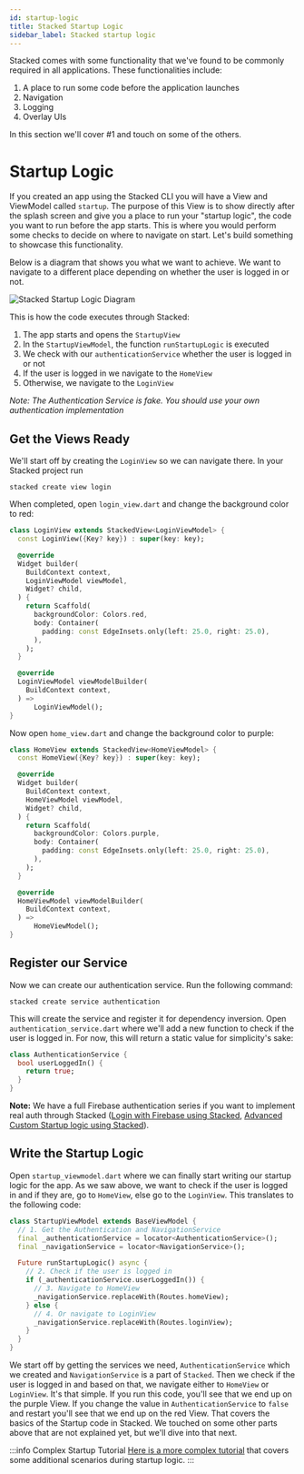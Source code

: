 ```yaml
---
id: startup-logic
title: Stacked Startup Logic
sidebar_label: Stacked startup logic
---
```


Stacked comes with some functionality that we've found to be commonly required in all applications. These functionalities include:

1. A place to run some code before the application launches
2. Navigation
3. Logging
4. Overlay UIs

In this section we'll cover #1 and touch on some of the others.


# Startup Logic

If you created an app using the Stacked CLI you will have a View and ViewModel called `startup`. The purpose of this View is to show directly after the splash screen and give you a place to run your "startup logic", the code you want to run before the app starts. This is where you would perform some checks to decide on where to navigate on start. Let's build something to showcase this functionality.

Below is a diagram that shows you what we want to achieve. We want to navigate to a different place depending on whether the user is logged in or not.

![Stacked Startup Logic Diagram](/img/getting-started/02-startup-flow.png)

This is how the code executes through Stacked:

1. The app starts and opens the `StartupView`
2. In the `StartupViewModel`, the function `runStartupLogic` is executed
3. We check with our `authenticationService` whether the user is logged in or not
4. If the user is logged in we navigate to the `HomeView`
5. Otherwise, we navigate to the `LoginView`

_Note: The Authentication Service is fake. You should use your own authentication implementation_


## Get the Views Ready

We'll start off by creating the `LoginView` so we can navigate there. In your Stacked project run

```shell
stacked create view login
```

When completed, open `login_view.dart` and change the background color to red:

```dart
class LoginView extends StackedView<LoginViewModel> {
  const LoginView({Key? key}) : super(key: key);

  @override
  Widget builder(
    BuildContext context,
    LoginViewModel viewModel,
    Widget? child,
  ) {
    return Scaffold(
      backgroundColor: Colors.red,
      body: Container(
        padding: const EdgeInsets.only(left: 25.0, right: 25.0),
      ),
    );
  }

  @override
  LoginViewModel viewModelBuilder(
    BuildContext context,
  ) =>
      LoginViewModel();
}
```

Now open `home_view.dart` and change the background color to purple:

```dart
class HomeView extends StackedView<HomeViewModel> {
  const HomeView({Key? key}) : super(key: key);

  @override
  Widget builder(
    BuildContext context,
    HomeViewModel viewModel,
    Widget? child,
  ) {
    return Scaffold(
      backgroundColor: Colors.purple,
      body: Container(
        padding: const EdgeInsets.only(left: 25.0, right: 25.0),
      ),
    );
  }

  @override
  HomeViewModel viewModelBuilder(
    BuildContext context,
  ) =>
      HomeViewModel();
}
```


## Register our Service

Now we can create our authentication service. Run the following command:

```shell
stacked create service authentication
```

This will create the service and register it for dependency inversion. Open `authentication_service.dart` where we'll add a new function to check if the user is logged in. For now, this will return a static value for simplicity's sake:

```dart
class AuthenticationService {
  bool userLoggedIn() {
    return true;
  }
}
```

**Note:** We have a full Firebase authentication series if you want to implement real auth through Stacked ([Login with Firebase using Stacked](https://www.filledstacks.com/post/sign-in-with-google-or-apple-sign-in-using-flutter/), [Advanced Custom Startup logic using Stacked](https://www.filledstacks.com/post/practical-guide-to-unit-testing-in-flutter/#writing-a-unit-test)).


## Write the Startup Logic

Open `startup_viewmodel.dart` where we can finally start writing our startup logic for the app. As we saw above, we want to check if the user is logged in and if they are, go to `HomeView`, else go to the `LoginView`. This translates to the following code:

```dart
class StartupViewModel extends BaseViewModel {
  // 1. Get the Authentication and NavigationService
  final _authenticationService = locator<AuthenticationService>();
  final _navigationService = locator<NavigationService>();

  Future runStartupLogic() async {
    // 2. Check if the user is logged in
    if (_authenticationService.userLoggedIn()) {
      // 3. Navigate to HomeView
      _navigationService.replaceWith(Routes.homeView);
    } else {
      // 4. Or navigate to LoginView
      _navigationService.replaceWith(Routes.loginView);
    }
  }
}
```

We start off by getting the services we need, `AuthenticationService` which we created and `NavigationService` is a part of `Stacked`. Then we check if the user is logged in and based on that, we navigate either to `HomeView` or `LoginView`. It's that simple. If you run this code, you'll see that we end up on the purple View. If you change the value in `AuthenticationService` to `false` and restart you'll see that we end up on the red View. That covers the basics of the Startup code in Stacked. We touched on some other parts above that are not explained yet, but we'll dive into that next.

:::info Complex Startup Tutorial
[Here is a more complex tutorial](https://www.filledstacks.com/post/practical-guide-to-unit-testing-in-flutter/#writing-a-unit-test) that covers some additional scenarios during startup logic.
:::